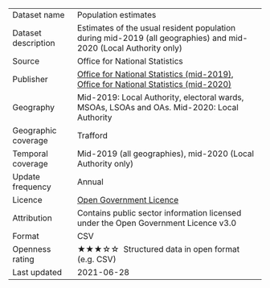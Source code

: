 <table>
<tr>
	<td>Dataset name</td>
	<td>Population estimates</td>
</tr>
<tr>
	<td>Dataset description</td>
	<td>Estimates of the usual resident population during mid-2019 (all geographies) and mid-2020 (Local Authority only)</td>
</tr>
<tr>
	<td>Source</td>
	<td>Office for National Statistics</td>
</tr>
<tr>
	<td>Publisher</td>
	<td><a href="https://www.ons.gov.uk/peoplepopulationandcommunity/populationandmigration/populationestimates/bulletins/annualmidyearpopulationestimates/mid2019">Office for National Statistics (mid-2019)</a>, <a href="https://www.ons.gov.uk/peoplepopulationandcommunity/populationandmigration/populationestimates/bulletins/annualmidyearpopulationestimates/mid2020">Office for National Statistics (mid-2020)</a></td>
</tr>
<tr>
	<td>Geography</td>
	<td>Mid-2019: Local Authority, electoral wards, MSOAs, LSOAs and OAs. Mid-2020: Local Authority</td>
</tr>
<tr>
	<td>Geographic coverage</td>
	<td>Trafford</td>
</tr>
<tr>
	<td>Temporal coverage</td>
	<td>Mid-2019 (all geographies), mid-2020 (Local Authority only)</td>
</tr>
<tr>
	<td>Update frequency</td>
	<td>Annual</td>
</tr>
<tr>
	<td>Licence</td>
	<td><a href="http://www.nationalarchives.gov.uk/doc/open-government-licence/version/3/">Open Government Licence</a></td>
</tr>
<tr>
	<td>Attribution</td>
	<td>Contains public sector information licensed under the Open Government Licence v3.0</td>
</tr>
<tr>
	<td>Format</td>
	<td>CSV</td>
</tr>
<tr>
	<td>Openness rating</td>
	<td>&#9733&#9733&#9733&#9734&#9734&nbsp; Structured data in open format (e.g. CSV)</td>
</tr>
<tr>
	<td>Last updated</td>
	<td>2021-06-28</td>
</tr>
</table>
